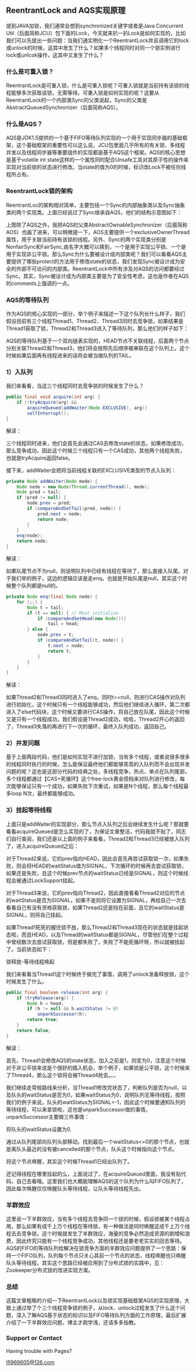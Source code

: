 ## ReentrantLock and AQS实现原理

提到JAVA加锁，我们通常会想到synchronized关键字或者是Java Concurrent Util（后面简称JCU）包下面的Lock，今天就来扒一扒Lock是如何实现的，比如我们可以先提出一些问题：当我们通实例化一个ReentrantLock并且调用它的lock或unlock的时候，这其中发生了什么？如果多个线程同时对同一个锁实例进行lock或unlcok操作，这其中又发生了什么？

### 什么是可重入锁？

ReentrantLock是可重入锁，什么是可重入锁呢？可重入锁就是当前持有该锁的线程能够多次获取该锁，无需等待。可重入锁是如何实现的呢？这要从ReentrantLock的一个内部类Sync的父类说起，Sync的父类是AbstractQueuedSynchronizer（后面简称AQS）。

### 什么是AQS？

AQS是JDK1.5提供的一个基于FIFO等待队列实现的一个用于实现同步器的基础框架，这个基础框架的重要性可以这么说，JCU包里面几乎所有的有关锁、多线程并发以及线程同步器等重要组件的实现都是基于AQS这个框架。AQS的核心思想是基于volatile int state这样的一个属性同时配合Unsafe工具对其原子性的操作来实现对当前锁的状态进行修改。当state的值为0的时候，标识改Lock不被任何线程所占有。

### ReentrantLock锁的架构

ReentrantLoc的架构相对简单，主要包括一个Sync的内部抽象类以及Sync抽象类的两个实现类。上面已经说过了Sync继承自AQS，他们的结构示意图如下：



上图除了AQS之外，我把AQS的父类AbstractOwnableSynchronizer（后面简称AOS）也画了进来，可以稍微提一下，AOS主要提供一个exclusiveOwnerThread属性，用于关联当前持有该锁的线程。另外、Sync的两个实现类分别是NonfairSync和FairSync,由名字大概可以猜到，一个是用于实现公平锁、一个是用于实现非公平锁。那么Sync为什么要被设计成内部类呢？我们可以看看AQS主要提供了哪些protect的方法用于修改state的状态，我们发现Sync被设计成为安全的外部不可访问的内部类。ReentrantLock中所有涉及对AQS的访问都要经过Sync，其实，Sync被设计成为内部类主要是为了安全性考虑，这也是作者在AQS的comments上强调的一点。

### AQS的等待队列

作为AQS的核心实现的一部分，举个例子来描述一下这个队列长什么样子，我们假设目前有三个线程Thread1、Thread2、Thread3同时去竞争锁，如果结果是Thread1获取了锁，Thread2和Thread3进入了等待队列，那么他们的样子如下：



AQS的等待队列基于一个双向链表实现的，HEAD节点不关联线程，后面两个节点分别关联Thread2和Thread3，他们将会按照先后顺序被串联在这个队列上。这个时候如果后面再有线程进来的话将会被当做队列的TAIL。

### 1）入队列

我们来看看，当这三个线程同时去竞争锁的时候发生了什么？
```java
public final void acquire(int arg) {
    if (!tryAcquire(arg) &&
        acquireQueued(addWaiter(Node.EXCLUSIVE), arg))
        selfInterrupt();
}
```
解读：

三个线程同时进来，他们会首先会通过CAS去修改state的状态，如果修改成功，那么竞争成功，因此这个时候三个线程只有一个CAS成功，其他两个线程失败，也就是tryAcquire返回false。

接下来，addWaiter会把将当前线程关联的EXCLUSIVE类型的节点入队列：
```java
private Node addWaiter(Node mode) {
    Node node = new Node(Thread.currentThread(), mode);
    Node pred = tail;
    if (pred != null) {
        node.prev = pred;
        if (compareAndSetTail(pred, node)) {
            pred.next = node;
            return node;
        }
    }
    enq(node);
    return node;
}
```
解读：

如果队尾节点不为null，则说明队列中已经有线程在等待了，那么直接入队尾。对于我们举的例子，这边的逻辑应该是走enq，也就是开始队尾是null，其实这个时候整个队列都是null的。
```java
private Node enq(final Node node) {
    for (;;) {
        Node t = tail;
        if (t == null) { // Must initialize
            if (compareAndSetHead(new Node()))
                tail = head;
        } else {
            node.prev = t;
            if (compareAndSetTail(t, node)) {
                t.next = node;
                return t;
            }
        }
    }
}
```
解读：

如果Thread2和Thread3同时进入了enq，同时t==null，则进行CAS操作对队列进行初始化，这个时候只有一个线程能够成功，然后他们继续进入循环，第二次都进入了else代码块，这个时候又要进行CAS操作，将自己放在队尾，因此这个时候又是只有一个线程成功，我们假设是Thread2成功，哈哈，Thread2开心的返回了，Thread3失落的再进行下一次的循环，最终入队列成功，返回自己。

### 2）并发问题

基于上面两段代码，他们是如何实现不进行加锁，当有多个线程，或者说很多很多的线程同时执行的时候，怎么能保证最终他们都能够乖乖的入队列而不会出现并发问题的呢？这也是这部分代码的经典之处，多线程竞争，热点、单点在队列尾部，多个线程都通过【CAS+死循环】这个free-lock黄金搭档来对队列进行修改，每次能够保证只有一个成功，如果失败下次重试，如果是N个线程，那么每个线程最多loop N次，最终都能够成功。

### 3）挂起等待线程

上面只是addWaiter的实现部分，那么节点入队列之后会继续发生什么呢？那就要看看acquireQueued是怎么实现的了，为保证文章整洁，代码我就不贴了，同志们自行查阅，我们还是以上面的例子来看看，Thread2和Thread3已经被放入队列了，进入acquireQueued之后：

对于Thread2来说，它的prev指向HEAD，因此会首先再尝试获取锁一次，如果失败，则会将HEAD的waitStatus值为SIGNAL，下次循环的时候再去尝试获取锁，如果还是失败，且这个时候prev节点的waitStatus已经是SIGNAL，则这个时候线程会被通过LockSupport挂起。

对于Thread3来说，它的prev指向Thread2，因此直接看看Thread2对应的节点的waitStatus是否为SIGNAL，如果不是则将它设置为SIGNAL，再给自己一次去看看自己有没有资格获取锁，如果Thread2还是挡在前面，且它的waitStatus是SIGNAL，则将自己挂起。

如果Thread1死死的握住锁不放，那么Thread2和Thread3现在的状态就是挂起状态啦，而且HEAD，以及Thread的waitStatus都是SIGNAL，尽管他们在整个过程中曾经数次去尝试获取锁，但是都失败了，失败了不能死循环呀，所以就被挂起了。当前状态如下：



锁释放-等待线程唤起

我们来看看当Thread1这个时候终于做完了事情，调用了unlock准备释放锁，这个时候发生了什么。
```java
public final boolean release(int arg) {
    if (tryRelease(arg)) {
        Node h = head;
        if (h != null && h.waitStatus != 0)
            unparkSuccessor(h);
        return true;
    }
    return false;
}
```
解读：

首先，Thread1会修改AQS的state状态，加入之前是1，则变为0，注意这个时候对于非公平锁来说是个很好的插入机会，举个例子，如果锁是公平锁，这个时候来了Thread4，那么这个锁将会被Thread4抢去。。。

我们继续走常规路线来分析，当Thread1修改完状态了，判断队列是否为null，以及队头的waitStatus是否为0，如果waitStatus为0，说明队列无等待线程，按照我们的例子来说，队头的waitStatus为SIGNAL=-1，因此这个时候要通知队列的等待线程，可以来拿锁啦，这也是unparkSuccessor做的事情，unparkSuccessor主要做三件事情：

将队头的waitStatus设置为0.

通过从队列尾部向队列头部移动，找到最后一个waitStatus<=0的那个节点，也就是离队头最近的没有被cancelled的那个节点，队头这个时候指向这个节点。

将这个节点唤醒，其实这个时候Thread1已经出队列了。

还记得线程在哪里挂起的么，上面说过了，在acquireQueued里面，我没有贴代码，自己去看哦。这里我们也大概能理解AQS的这个队列为什么叫FIFO队列了，因此每次唤醒仅仅唤醒队头等待线程，让队头等待线程先出。

### 羊群效应

这里说一下羊群效应，当有多个线程去竞争同一个锁的时候，假设锁被某个线程占用，那么如果有成千上万个线程在等待锁，有一种做法是同时唤醒这成千上万个线程去去竞争锁，这个时候就发生了羊群效应，海量的竞争必然造成资源的剧增和浪费，因此终究只能有一个线程竞争成功，其他线程还是要老老实实的回去等待。AQS的FIFO的等待队列给解决在锁竞争方面的羊群效应问题提供了一个思路：保持一个FIFO队列，队列每个节点只关心其前一个节点的状态，线程唤醒也只唤醒队头等待线程。其实这个思路已经被应用到了分布式锁的实践中，见：Zookeeper分布式锁的改进实现方案。

### 总结

这篇文章粗略的介绍一下ReentrantLock以及锁实现基础框架AQS的实现原理，大致上通过举了个三个线程竞争锁的例子，从lock、unlock过程发生了什么这个问题，深入了解AQS基于状态的标识以及FIFO等待队列方面的工作原理，最后扩展介绍了一下羊群效应问题，博主才疏学浅，还请多多指教。

### Support or Contact

Having trouble with Pages?

lfl969605@126.com
